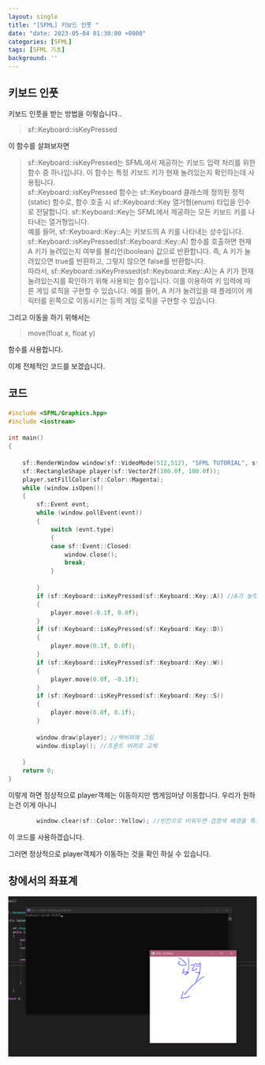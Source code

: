 ```yaml
---
layout: single
title: "[SFML] 키보드 인풋 "
date: "date: 2023-05-04 01:30:00 +0900"
categories: [SFML]
tags: [SFML 기초]
background: ''
---
```

## 키보드 인풋
키보드 인풋을 받는 방법을 이렇습니다..
>sf::Keyboard::isKeyPressed

이 함수를 살펴보자면

>sf::Keyboard::isKeyPressed는 SFML에서 제공하는 키보드 입력 처리를 위한 함수 중 하나입니다. 이 함수는 특정 키보드 키가 현재 눌려있는지 확인하는데 사용됩니다.  
sf::Keyboard::isKeyPressed 함수는 sf::Keyboard 클래스에 정의된 정적(static) 함수로, 함수 호출 시 sf::Keyboard::Key 열거형(enum) 타입을 인수로 전달합니다. sf::Keyboard::Key는 SFML에서 제공하는 모든 키보드 키를 나타내는 열거형입니다.  
예를 들어, sf::Keyboard::Key::A는 키보드의 A 키를 나타내는 상수입니다.   sf::Keyboard::isKeyPressed(sf::Keyboard::Key::A) 함수를 호출하면 현재 A 키가 눌려있는지 여부를 불리언(boolean) 값으로 반환합니다.   즉, A 키가 눌려있으면 true를 반환하고, 그렇지 않으면 false를 반환합니다.  
따라서, sf::Keyboard::isKeyPressed(sf::Keyboard::Key::A)는 A 키가 현재 눌려있는지를 확인하기 위해 사용되는 함수입니다. 이를 이용하여 키 입력에 따른 게임 로직을 구현할 수 있습니다. 예를 들어, A 키가 눌려있을 때 플레이어 캐릭터를 왼쪽으로 이동시키는 등의 게임 로직을 구현할 수 있습니다.

그리고 이동을 하기 위해서는 
>move(float x, float y)

함수를 사용합니다.
  
  이제 전체적인 코드를 보겠습니다.

## 코드

```c++
#include <SFML/Graphics.hpp>
#include <iostream>

int main()
{
 
    sf::RenderWindow window(sf::VideoMode(512,512), "SFML TUTORIAL", sf::Style::Close | sf::Style::Resize);
    sf::RectangleShape player(sf::Vector2f(100.0f, 100.0f));
    player.setFillColor(sf::Color::Magenta);
    while (window.isOpen())
    {
        sf::Event evnt;
        while (window.pollEvent(evnt))
        {
            switch (evnt.type)
            {
            case sf::Event::Closed:
                window.close();
                break;
            }
      
        }
        if (sf::Keyboard::isKeyPressed(sf::Keyboard::Key::A)) //A가 눌렷을때
        {
            player.move(-0.1f, 0.0f);
        }
        if (sf::Keyboard::isKeyPressed(sf::Keyboard::Key::D))
        {
            player.move(0.1f, 0.0f);
        }
        if (sf::Keyboard::isKeyPressed(sf::Keyboard::Key::W))
        {
            player.move(0.0f, -0.1f);
        }
        if (sf::Keyboard::isKeyPressed(sf::Keyboard::Key::S))
        {
            player.move(0.0f, 0.1f);
        }

        window.draw(player); //백버퍼에 그림
        window.display(); //프론트 버퍼로 교체
        
    }
    return 0;
}   
```

이렇게 하면 정상적으로 player객체는 이동하지만 뱀게임마냥 이동합니다.
우리가 원하는건 이게 아니니
```c++
        window.clear(sf::Color::Yellow); //빈칸으로 비워두면 검정색 배경을 특정색으로 클리어 할 수도 있습니다.
```
이 코드를 사용하겠습니다.

그러면 정상적으로 player객체가 이동하는 것을 확인 하실 수 있습니다.

## 창에서의 좌표계
![png](/assets/images/sfmlKey.png)